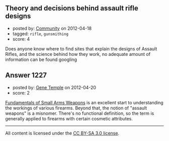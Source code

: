 ## Theory and decisions behind assault rifle designs

- posted by: [Community](https://stackexchange.com/users/-1/-1-community) on 2012-04-18
- tagged: `rifle`, `gunsmithing`
- score: 4

<p>Does anyone know where to find sites that explain the designs of Assault Rifles, and the science behind how they work, no adequate amount of information can be found googling</p>



## Answer 1227

- posted by: [Gene Temple](https://stackexchange.com/users/-1/254-gene-temple) on 2012-04-20
- score: 2

<p><a href="http://www.youtube.com/watch?v=NZX7X3pJgH8" rel="nofollow">Fundamentals of Small Arms Weapons</a> is an excellent start to understanding the workings of various firearms.  Beyond that, the notion of "assault weapons" is a misnomer.  There's no functional definition, so the term is generally applied to firearms with certain cosmetic attributes.  </p>




---

All content is licensed under the [CC BY-SA 3.0 license](https://creativecommons.org/licenses/by-sa/3.0/).
